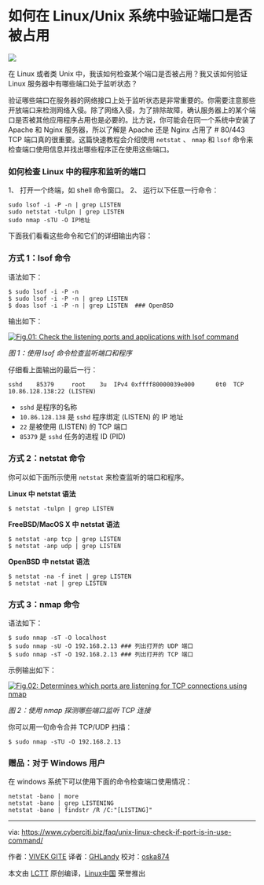 如何在 Linux/Unix 系统中验证端口是否被占用
==========

[![](https://s0.cyberciti.org/images/category/old/linux-logo.png)][1]

在 Linux 或者类 Unix 中，我该如何检查某个端口是否被占用？我又该如何验证 Linux 服务器中有哪些端口处于监听状态？

验证哪些端口在服务器的网络接口上处于监听状态是非常重要的。你需要注意那些开放端口来检测网络入侵。除了网络入侵，为了排除故障，确认服务器上的某个端口是否被其他应用程序占用也是必要的。比方说，你可能会在同一个系统中安装了 Apache 和 Nginx 服务器，所以了解是 Apache 还是 Nginx 占用了 # 80/443 TCP 端口真的很重要。这篇快速教程会介绍使用 `netstat` 、 `nmap` 和 `lsof` 命令来检查端口使用信息并找出哪些程序正在使用这些端口。

### 如何检查 Linux 中的程序和监听的端口

1、 打开一个终端，如 shell 命令窗口。
2、 运行以下任意一行命令：

```
sudo lsof -i -P -n | grep LISTEN
sudo netstat -tulpn | grep LISTEN
sudo nmap -sTU -O IP地址
```

下面我们看看这些命令和它们的详细输出内容：

### 方式 1：lsof 命令

语法如下：

```
$ sudo lsof -i -P -n
$ sudo lsof -i -P -n | grep LISTEN
$ doas lsof -i -P -n | grep LISTEN  ### OpenBSD
```

输出如下：

[![Fig.01: Check the listening ports and applications with lsof command](https://s0.cyberciti.org/uploads/faq/2016/11/lsof-outputs.png)][2]

*图 1：使用 lsof 命令检查监听端口和程序*

仔细看上面输出的最后一行：

```
sshd    85379     root    3u  IPv4 0xffff80000039e000      0t0  TCP 10.86.128.138:22 (LISTEN)
```

- `sshd` 是程序的名称
- `10.86.128.138` 是 `sshd` 程序绑定 (LISTEN) 的 IP 地址
- `22` 是被使用 (LISTEN) 的 TCP 端口
- `85379` 是 `sshd` 任务的进程 ID (PID)

### 方式 2：netstat 命令

你可以如下面所示使用 `netstat` 来检查监听的端口和程序。

**Linux 中 netstat 语法**

```
$ netstat -tulpn | grep LISTEN
```

**FreeBSD/MacOS X 中 netstat 语法**

```
$ netstat -anp tcp | grep LISTEN
$ netstat -anp udp | grep LISTEN
```

**OpenBSD 中 netstat 语法**

```
$ netstat -na -f inet | grep LISTEN
$ netstat -nat | grep LISTEN
```

### 方式 3：nmap 命令

语法如下：

```
$ sudo nmap -sT -O localhost
$ sudo nmap -sU -O 192.168.2.13 ### 列出打开的 UDP 端口
$ sudo nmap -sT -O 192.168.2.13 ### 列出打开的 TCP 端口
```

示例输出如下：

[![Fig.02: Determines which ports are listening for TCP connections using nmap](https://s0.cyberciti.org/uploads/faq/2016/11/nmap-outputs.png)][3]

*图 2：使用 nmap 探测哪些端口监听 TCP 连接*

你可以用一句命令合并 TCP/UDP 扫描：

```
$ sudo nmap -sTU -O 192.168.2.13
```

### 赠品：对于 Windows 用户

在 windows 系统下可以使用下面的命令检查端口使用情况：

```
netstat -bano | more
netstat -bano | grep LISTENING
netstat -bano | findstr /R /C:"[LISTING]"
```

----------------------------------------------------

via: https://www.cyberciti.biz/faq/unix-linux-check-if-port-is-in-use-command/

作者：[VIVEK GITE][a]
译者：[GHLandy](https://github.com/GHLandy)
校对：[oska874](https://github.com/oska874)

本文由 [LCTT](https://github.com/LCTT/TranslateProject) 原创编译，[Linux中国](https://linux.cn/) 荣誉推出

[a]:https://www.cyberciti.biz/faq/unix-linux-check-if-port-is-in-use-command/
[1]:https://www.cyberciti.biz/faq/category/linux/
[2]:http://www.cyberciti.biz/faq/unix-linux-check-if-port-is-in-use-command/lsof-outputs/
[3]:http://www.cyberciti.biz/faq/unix-linux-check-if-port-is-in-use-command/nmap-outputs/
